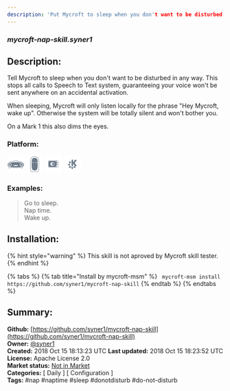 ```yaml
---
description: 'Put Mycroft to sleep when you don't want to be disturbed'
---
```


### _mycroft-nap-skill.syner1_  
## Description:  
Tell Mycroft to sleep when you don't want to be disturbed in any way.
This stops all calls to Speech to Text system, guaranteeing your voice won't
be sent anywhere on an accidental activation.

When sleeping, Mycroft will only listen locally for the phrase "Hey Mycroft,
wake up". Otherwise the system will be totally silent and won't bother you.

On a Mark 1 this also dims the eyes.  
  
  
### Platform:  
 ![Mark I](../.gitbook/assets/mark-1-icon.png)  ![Mark II](../.gitbook/assets/mark-2-icon.png)  ![Picroft](../.gitbook/assets/picroft-icon.png)  ![plasmoid](../.gitbook/assets/kde.png)   
### Examples:  
> Go to sleep.  
> Nap time.  
> Wake up.  
  
## Installation:  
{% hint style="warning" %}
This skill is not aproved by Mycroft skill tester.
{% endhint %}
    
{% tabs %}
{% tab title="Install by mycroft-msm" %}
``` mycroft-msm install https://github.com/syner1/mycroft-nap-skill```
{% endtab %}
  {% endtabs %}
    
## Summary:  
**Github:** [https://github.com/syner1/mycroft-nap-skill](https://github.com/syner1/mycroft-nap-skill)  
**Owner:** [@syner1](https://github.com/syner1)  
**Created:** 2018 Oct 15 18:13:23 UTC  **Last updated:** 2018 Oct 15 18:23:52 UTC  
**License:** Apache License 2.0  
**Market status:** [Not in Market](https://market.mycroft.ai/skill/)  
**Categories:** [ Daily ] [ Configuration ]   
**Tags:** \#nap \#naptime \#sleep \#donotdisturb \#do-not-disturb   
